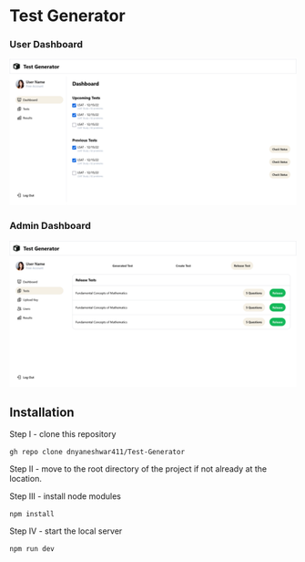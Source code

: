 # Test Generator

### User Dashboard
<img src="public/UI_user.png"/>

### Admin Dashboard
<img src="public/UI_admin.png"/>

<!-- ### Description

I have tried to replicate as much as possible to make it look exact look-alike of the original UI. Following are some of the feature that are implemented in this assessment - 
* UI is responsive
* searching by assignee name
* sorting by priority
* adding, editing, deleting tasks
* tasks cannot be deleted if it is already in completed status

### Tech Stack & External Packages
* React
* Redux
* Firebase
* Tailwind css
* Hero Icons

<br/> -->

## Installation
Step I - clone this repository
```
gh repo clone dnyaneshwar411/Test-Generator
```

Step II - move to the root directory of the project if not already at the location.

Step III - install node modules
```
npm install
```

Step IV - start the local server
```
npm run dev
```

<!-- <br/>
<br/>
You can check out the repo at this link - <a href="https://hyper-srot-assessment.vercel.app/"><strong>Hypersrot</strong></a>

<br/> -->
